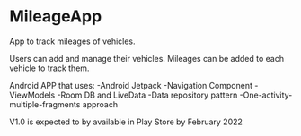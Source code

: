 # MileageApp
App to track mileages of vehicles.

Users can add and manage their vehicles. Mileages can be added to each vehicle to track them.

Android APP that uses:
-Android Jetpack
-Navigation Component
-ViewModels
-Room DB and LiveData
-Data repository pattern
-One-activity-multiple-fragments approach


V1.0 is expected to by available in Play Store by February 2022
